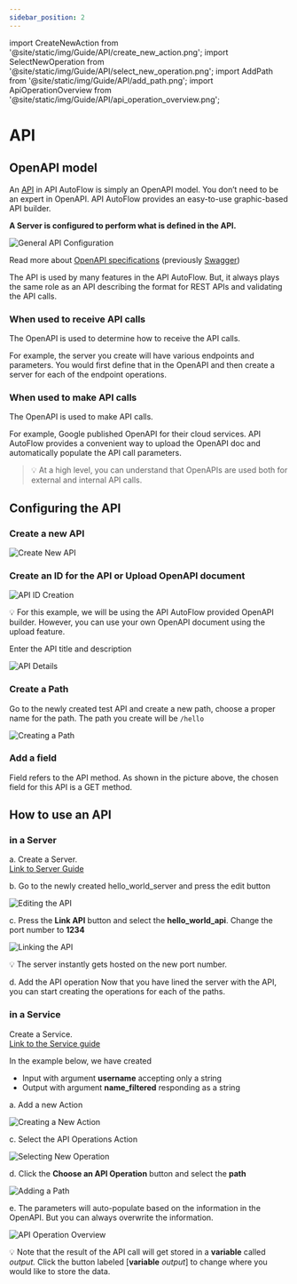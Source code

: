 ```yaml
---
sidebar_position: 2
---
```


import CreateNewAction from '@site/static/img/Guide/API/create_new_action.png';
import SelectNewOperation from '@site/static/img/Guide/API/select_new_operation.png';
import AddPath from '@site/static/img/Guide/API/add_path.png';
import ApiOperationOverview from '@site/static/img/Guide/API/api_operation_overview.png';

# API

## OpenAPI model

An [API](./Index.md) in API AutoFlow is simply an OpenAPI model. You don’t need to be an expert in OpenAPI. API AutoFlow provides an easy-to-use graphic-based API builder.

**A Server is configured to perform what is defined in the API.**

<div class="myResponsiveImg">
    <img src="https://github.com/pulzze/autoflow-documentation/assets/85649767/4a3a9b1d-467b-4766-abeb-2ade00e4fbed" alt="General API Configuration"/>
</div>

Read more about [OpenAPI specifications](https://swagger.io/docs/specification/about/) (previously [Swagger](https://swagger.io/))

The API is used by many features in the API AutoFlow. But, it always plays the same role as an API describing the format for REST APIs and validating the API calls.

### **When used to receive API calls**

The OpenAPI is used to determine how to receive the API calls.

For example, the server you create will have various endpoints and parameters. You would first define that in the OpenAPI and then create a server for each of the endpoint operations.

### **When used to make API calls**

The OpenAPI is used to make API calls.

For example, Google published OpenAPI for their cloud services. API AutoFlow provides a convenient way to upload the OpenAPI doc and automatically populate the API call parameters.

> 💡 At a high level, you can understand that OpenAPIs are used both for external and internal API calls.

## Configuring the API

### Create a new API

<div class="myResponsiveImg">
    <img src="https://github.com/pulzze/autoflow-documentation/assets/85649767/074ef2ae-45c1-46b6-844d-ed9d422a084d" alt="Create New API"/>
</div>

### Create an ID for the API or Upload OpenAPI document

<div class="myResponsiveImg">
    <img src="https://github.com/pulzze/autoflow-documentation/assets/85649767/685c9656-9277-4c8a-8ec0-e1664e54fc71" alt="API ID Creation"/>
</div>

💡 For this example, we will be using the API AutoFlow provided OpenAPI builder. However, you can use your own OpenAPI document using the upload feature.

Enter the API title and description

<div class="myResponsiveImg">
    <img src="https://github.com/pulzze/autoflow-documentation/assets/85649767/782d1c7a-7f13-4497-a0cf-5c7b61c07bc2" alt="API Details"/>
</div>

### Create a Path

Go to the newly created test API and create a new path, choose a proper name for the path. The path you create will be `/hello`

<div class="myResponsiveImg">
    <img src="https://github.com/pulzze/autoflow-documentation/assets/85649767/af5164ea-835b-48c4-8b3f-90a7b687dd98" alt="Creating a Path"/>
</div>

### Add a field

Field refers to the API method. As shown in the picture above, the chosen field for this API is a GET method.

## How to use an API

### in a Server

a. Create a Server.  
[Link to Server Guide](../Server)

b. Go to the newly created hello_world_server and press the edit button

<div class="myResponsiveImg">
    <img src="https://github.com/pulzze/autoflow-documentation/assets/85649767/2f56606a-4dc4-486e-a048-3c74788e4eb6" alt="Editing the API"/>
</div>

c. Press the **Link API** button and select the **hello_world_api**.
Change the port number to **1234**

<div class="myResponsiveImg">
    <img src="https://github.com/pulzze/autoflow-documentation/assets/85649767/43a5f237-0ef5-4149-b64f-fd151822f3f6" alt="Linking the API"/>
</div>

💡 The server instantly gets hosted on the new port number.

d. Add the API operation
Now that you have lined the server with the API, you can start creating the operations for each of the paths.

### in a Service

Create a Service.  
[Link to the Service guide](../Service)

In the example below, we have created

- Input with argument **username** accepting only a string
- Output with argument **name_filtered** responding as a string

a. Add a new Action

<div class="myResponsiveImg">
    <img src={CreateNewAction} alt="Creating a New Action"/>
</div>

c. Select the API Operations Action

<div class="myResponsiveImg">
    <img src={SelectNewOperation} alt="Selecting New Operation"/>
</div>

d. Click the **Choose an API Operation** button and select the **path**

<div class="myResponsiveImg">
    <img src={AddPath} alt="Adding a Path"/>
</div>

e. The parameters will auto-populate based on the information in the OpenAPI. But you can always overwrite the information.

<div class="myResponsiveImg">
    <img src={ApiOperationOverview} alt="API Operation Overview"/>
</div>

💡 Note that the result of the API call will get stored in a **variable** called _output._ Click the button labeled [**variable** *output*] to change where you would like to store the data.
